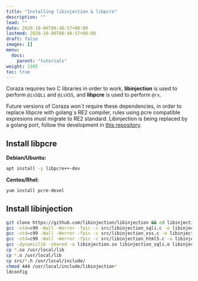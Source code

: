 ```yaml
---
title: "Installing libinjection & libpcre"
description: ""
lead: ""
date: 2020-10-06T08:48:57+00:00
lastmod: 2020-10-06T08:48:57+00:00
draft: false
images: []
menu:
  docs:
    parent: "tutorials"
weight: 1105
toc: true
---
```


Coraza requires two C libraries in order to work, **libinjection** is used to perform ```@isSQLi``` and ```@isXSS```, and **libpcre** is used to perform ```@rx```.

Future versions of Coraza won´t require these dependencies, in order to replace libpcre with golang´s RE2 compiler, rules using pcre compatible expresions must migrate to RE2 standard. Libinjection is being replaced by a golang port, follow the development in [this repository](https://github.com/jptosso/libinjection-go).

## Install libpcre

**Debian/Ubuntu:**

```sh
apt install -y libpcre++-dev
```

**Centos/Rhel:**
```sh
yum install pcre-devel
```

## Install libinjection

```sh
git clone https://github.com/libinjection/libinjection && cd libinjection
gcc -std=c99 -Wall -Werror -fpic -c src/libinjection_sqli.c -o libinjection_sqli.o 
gcc -std=c99 -Wall -Werror -fpic -c src/libinjection_xss.c -o libinjection_xss.o
gcc -std=c99 -Wall -Werror -fpic -c src/libinjection_html5.c -o libinjection_html5.o
gcc -dynamiclib -shared -o libinjection.so libinjection_sqli.o libinjection_xss.o libinjection_html5.o
cp *.so /usr/local/lib
cp *.o /usr/local/lib
cp src/*.h /usr/local/include/
chmod 444 /usr/local/include/libinjection*
ldconfig
```
